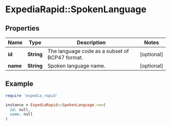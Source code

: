 # ExpediaRapid::SpokenLanguage

## Properties

| Name | Type | Description | Notes |
| ---- | ---- | ----------- | ----- |
| **id** | **String** | The language code as a subset of BCP47 format. | [optional] |
| **name** | **String** | Spoken language name. | [optional] |

## Example

```ruby
require 'expedia_rapid'

instance = ExpediaRapid::SpokenLanguage.new(
  id: null,
  name: null
)
```

